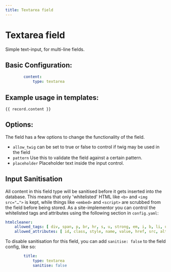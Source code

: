 ```yaml
---
title: Textarea field
---
```

Textarea field
==============

Simple text-input, for multi-line fields.

## Basic Configuration:

```yaml
        content:
            type: textarea
```

## Example usage in templates:

```twig
{{ record.content }}
```

## Options:

The field has a few options to change the functionality of the field.

* `allow_twig` can be set to true or false to control if twig may be used in the
  field
* `pattern` Use this to validate the field against a certain pattern.
* `placeholder` Placeholder text inside the input control.

## Input Sanitisation

All content in this field type will be sanitised before it gets inserted into
the database. This means that only 'whitelisted' HTML like `<b>` and
`<img src="…">` is kept, while things like `<embed>` and `<script>` are scrubbed
from the field before being stored. As a site-implementor you can control the
whitelisted tags and attributes using the following section in `config.yaml`:

```yaml
htmlcleaner:
    allowed_tags: [ div, span, p, br, hr, s, u, strong, em, i, b, li, ul, ol, …, … ]
    allowed_attributes: [ id, class, style, name, value, href, src, alt, title, …, … ]
```

To disable sanitisation for this field, you can add `sanitise: false` to the field config, like so:

```yaml
        title:
            type: textarea
            sanitise: false
```
